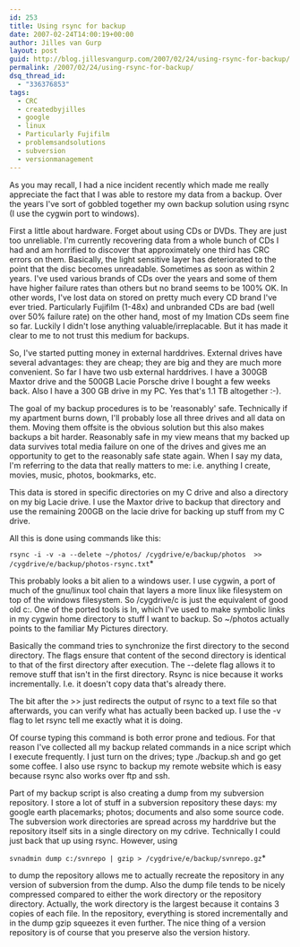 ```yaml
---
id: 253
title: Using rsync for backup
date: 2007-02-24T14:00:19+00:00
author: Jilles van Gurp
layout: post
guid: http://blog.jillesvangurp.com/2007/02/24/using-rsync-for-backup/
permalink: /2007/02/24/using-rsync-for-backup/
dsq_thread_id:
  - "336376853"
tags:
  - CRC
  - createdbyjilles
  - google
  - linux
  - Particularly Fujifilm
  - problemsandsolutions
  - subversion
  - versionmanagement
---
```

As you may recall, I had a nice incident recently which made me really appreciate the fact that I was able to restore my data from a backup. Over the years I've sort of gobbled together my own backup solution using rsync (I use the cygwin port to windows).

First a little about hardware. Forget about using CDs or DVDs. They are just too unreliable. I'm currently recovering data from a whole bunch of CDs I had and am horrified to discover that approximately one third has CRC errors on them. Basically, the light sensitive layer has deteriorated to the point that the disc becomes unreadable. Sometimes as soon as within 2 years. I've used various brands of CDs over the years and some of them have higher failure rates than others but no brand seems to be 100% OK. In other words, I've lost data on stored on pretty much every CD brand I've ever tried. Particularly Fujifilm (1-48x) and unbranded CDs are bad (well over 50% failure rate) on the other hand, most of my Imation CDs seem fine so far. Luckily I didn't lose anything valuable/irreplacable. But it has made it clear to me to not trust this medium for backups.

So, I've started putting money in external harddrives. External drives have several advantages: they are cheap; they are big and they are much more convenient. So far I have two usb external harddrives. I have a 300GB Maxtor drive and the 500GB Lacie Porsche drive I bought a few weeks back. Also I have a 300 GB drive in my PC. Yes that's 1.1 TB altogether :-).

The goal of my backup procedures is to be 'reasonably' safe. Technically if my apartment burns down, I'll probably lose all three drives and all data on them. Moving them offsite is the obvious solution but this also makes backups a bit harder. Reasonably safe in my view means that my backed up data survives total media failure on one of the drives and gives me an opportunity to get to the reasonably safe state again. When I say my data, I'm referring to the data that really matters to me: i.e. anything I create, movies, music, photos, bookmarks, etc.

This data is stored in specific directories on my C drive and also a directory on my big Lacie drive. I use the Maxtor drive to backup that directory and use the remaining 200GB on the lacie drive for backing up stuff from my C drive.

All this is done using commands like this:

`rsync -i -v -a --delete ~/photos/ /cygdrive/e/backup/photos  >> /cygdrive/e/backup/photos-rsync.txt`*

This probably looks a bit alien to a windows user. I use cygwin, a port of much of the gnu/linux tool chain that layers a more linux like filesystem on top of the windows filesystem. So /cygdrive/c is just the equivalent of good old c:\. One of the ported tools is ln, which I've used to make symbolic links in my cygwin home directory to stuff I want to backup. So ~/photos actually points to the familiar My Pictures directory.

Basically the command tries to synchronize the first directory to the second directory. The flags ensure that content of the second directory is identical to that of the first directory after execution. The --delete flag allows it to remove stuff that isn't in the first directory. Rsync is nice because it works incrementally. I.e. it doesn't copy data that's already there.

The bit after the >> just redirects the output of rsync to a text file so that afterwards, you can verify what has actually been backed up. I use the -v flag to let rsync tell me exactly what it is doing.

Of course typing this command is both error prone and tedious. For that reason I've collected all my backup related commands in a nice script which I execute frequently. I just turn on the drives; type ./backup.sh and go get some coffee. I also use rsync to backup my remote website which is easy because rsync also works over ftp and ssh.

Part of my backup script is also creating a dump from my subversion repository. I store a lot of stuff in a subversion repository these days: my google earth placemarks; photos; documents and also some source code. The subversion work directories are spread across my harddrive but the repository itself sits in a single directory on my cdrive. Technically I could just back that up using rsync. However, using 

`svnadmin dump c:/svnrepo | gzip > /cygdrive/e/backup/svnrepo.gz`* 

to dump the repository allows me to actually recreate the repository in any version of subversion from the dump. Also the dump file tends to be nicely compressed compared to either the work directory or the repository directory. Actually, the work directory is the largest because it contains 3 copies of each file. In the repository, everything is stored incrementally and in the dump gzip squeezes it even further. The nice thing of a version repository is of course that you preserve also the version history.

